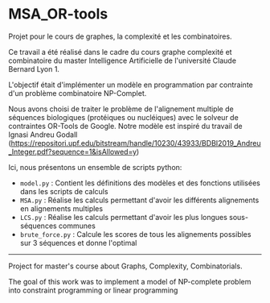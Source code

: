 # MSA_OR-tools
Projet pour le cours de graphes, la complexité et les combinatoires.  

Ce travail a été réalisé dans le cadre du cours graphe complexité et combinatoire du master Intelligence Artificielle de l'université Claude Bernard Lyon 1.  

L'objectif était d'implémenter un modèle en programmation par contrainte d'un problème combinatoire NP-Complet. 

Nous avons choisi de traiter le problème de l'alignement multiple de séquences biologiques (protéiques ou nucléiques) avec le solveur de contraintes OR-Tools de Google. Notre modèle est inspiré du travail de Ignasi Andreu Godall (https://repositori.upf.edu/bitstream/handle/10230/43933/BDBI2019_Andreu_Integer.pdf?sequence=1&isAllowed=y)  

Ici, nous présentons un ensemble de scripts python:
- ```model.py``` : Contient les définitions des modèles et des fonctions utilisées dans les scripts de calculs
- ```MSA.py``` : Réalise les calculs permettant d'avoir les différents alignements en alignements multiples
- ```LCS.py``` : Réalise les calculs permettant d'avoir les plus longues sous-séquences communes
- ```brute_force.py``` : Calcule les scores de tous les alignements possibles sur 3 séquences et donne l'optimal


---

Project for master's course about Graphs, Complexity, Combinatorials.  

The goal of this work was to implement a model of NP-complete problem into constraint programming or linear programming
